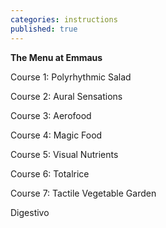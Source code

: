 ```yaml
---
categories: instructions
published: true
---
```


**The Menu at Emmaus**

Course 1: Polyrhythmic Salad

Course 2: Aural Sensations

Course 3: Aerofood

Course 4: Magic Food

Course 5: Visual Nutrients

Course 6: Totalrice

Course 7: Tactile Vegetable Garden

Digestivo